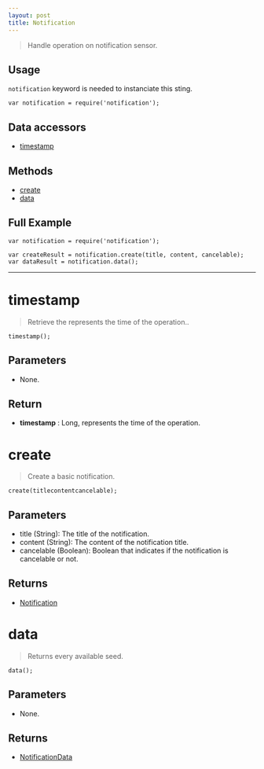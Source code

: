 ```yaml
---
layout: post
title: Notification
---
```


> Handle operation on notification sensor.

Usage
-----

`notification` keyword is needed to instanciate this sting.

    var notification = require('notification');


Data accessors
--------------

- [timestamp](#timestamp)

Methods
-------

- [create](#create)
- [data](#data)

Full Example
------------

    var notification = require('notification');

    var createResult = notification.create(title, content, cancelable);
    var dataResult = notification.data();




---


timestamp
=========

> Retrieve the represents the time of the operation..

    timestamp();

Parameters
----------

- None.

Return
------

- __timestamp__ : Long, represents the time of the operation.




create
======

> Create a basic notification.

    create(titlecontentcancelable);

Parameters
----------

- title (String): The title of the notification.
- content (String): The content of the notification title.
- cancelable (Boolean): Boolean that indicates if the notification is cancelable or not.
 
Returns
-------
- [Notification](/jsdoc/sdk/1.11.0/Notification.html)

data
====

> Returns every available seed.

    data();

Parameters
----------

- None.
 
Returns
-------
- [NotificationData](notificationData.html)
 

